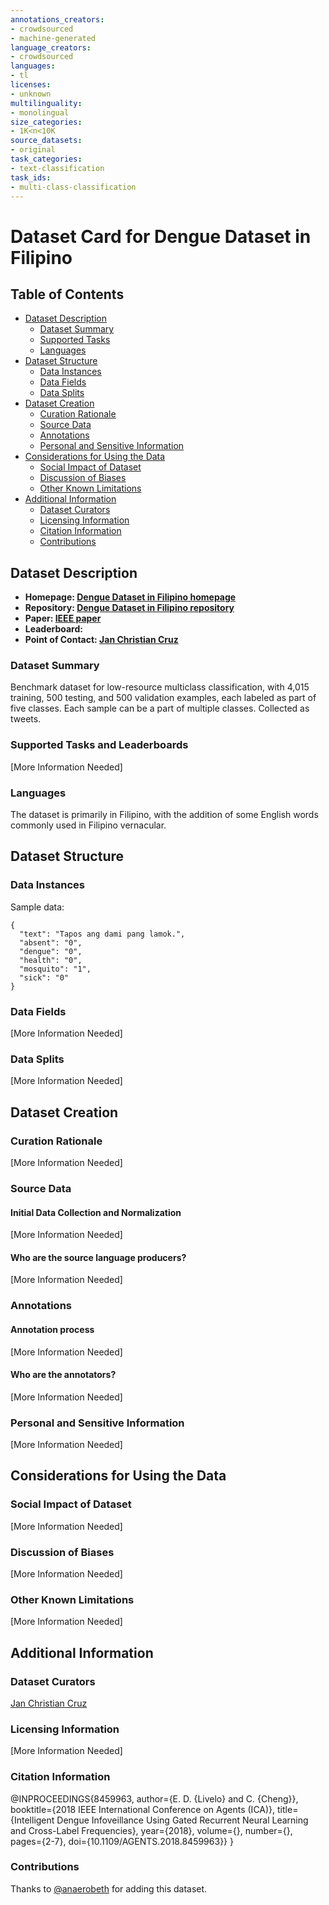 ```yaml
---
annotations_creators:
- crowdsourced
- machine-generated
language_creators:
- crowdsourced
languages:
- tl
licenses:
- unknown
multilinguality:
- monolingual
size_categories:
- 1K<n<10K
source_datasets:
- original
task_categories:
- text-classification
task_ids:
- multi-class-classification
---
```


# Dataset Card for Dengue Dataset in Filipino

## Table of Contents
- [Dataset Description](#dataset-description)
  - [Dataset Summary](#dataset-summary)
  - [Supported Tasks](#supported-tasks-and-leaderboards)
  - [Languages](#languages)
- [Dataset Structure](#dataset-structure)
  - [Data Instances](#data-instances)
  - [Data Fields](#data-instances)
  - [Data Splits](#data-instances)
- [Dataset Creation](#dataset-creation)
  - [Curation Rationale](#curation-rationale)
  - [Source Data](#source-data)
  - [Annotations](#annotations)
  - [Personal and Sensitive Information](#personal-and-sensitive-information)
- [Considerations for Using the Data](#considerations-for-using-the-data)
  - [Social Impact of Dataset](#social-impact-of-dataset)
  - [Discussion of Biases](#discussion-of-biases)
  - [Other Known Limitations](#other-known-limitations)
- [Additional Information](#additional-information)
  - [Dataset Curators](#dataset-curators)
  - [Licensing Information](#licensing-information)
  - [Citation Information](#citation-information)
  - [Contributions](#contributions)

## Dataset Description

- **Homepage: [Dengue Dataset in Filipino homepage](https://github.com/jcblaisecruz02/Filipino-Text-Benchmarks)**
- **Repository: [Dengue Dataset in Filipino repository](https://github.com/jcblaisecruz02/Filipino-Text-Benchmarks)**
- **Paper: [IEEE paper](https://ieeexplore.ieee.org/document/8459963)**
- **Leaderboard:**
- **Point of Contact: [Jan Christian Cruz](mailto:jan_christian_cruz@dlsu.edu.ph)**

### Dataset Summary

Benchmark dataset for low-resource multiclass classification, with 4,015 training, 500 testing, and 500 validation examples, each labeled as part of five classes. Each sample can be a part of multiple classes. Collected as tweets.

### Supported Tasks and Leaderboards

[More Information Needed]

### Languages

The dataset is primarily in Filipino, with the addition of some English words commonly used in Filipino vernacular.

## Dataset Structure

### Data Instances

Sample data:
```
{
  "text": "Tapos ang dami pang lamok.",
  "absent": "0",
  "dengue": "0",
  "health": "0",
  "mosquito": "1",
  "sick": "0"
}
```

### Data Fields

[More Information Needed]

### Data Splits

[More Information Needed]

## Dataset Creation

### Curation Rationale

[More Information Needed]

### Source Data

#### Initial Data Collection and Normalization

[More Information Needed]

#### Who are the source language producers?

[More Information Needed]

### Annotations

#### Annotation process

[More Information Needed]

#### Who are the annotators?

[More Information Needed]

### Personal and Sensitive Information

[More Information Needed]

## Considerations for Using the Data

### Social Impact of Dataset

[More Information Needed]

### Discussion of Biases

[More Information Needed]

### Other Known Limitations

[More Information Needed]

## Additional Information

### Dataset Curators

[Jan Christian Cruz](mailto:jan_christian_cruz@dlsu.edu.ph)

### Licensing Information

[More Information Needed]

### Citation Information

  @INPROCEEDINGS{8459963,
    author={E. D. {Livelo} and C. {Cheng}},
    booktitle={2018 IEEE International Conference on Agents (ICA)},
    title={Intelligent Dengue Infoveillance Using Gated Recurrent Neural Learning and Cross-Label Frequencies},
    year={2018},
    volume={},
    number={},
    pages={2-7},
    doi={10.1109/AGENTS.2018.8459963}}
  }

### Contributions

Thanks to [@anaerobeth](https://github.com/anaerobeth) for adding this dataset.